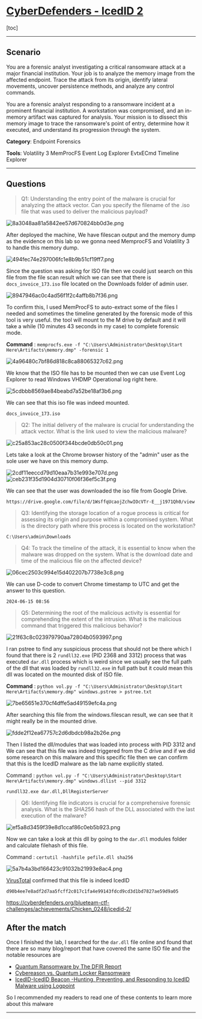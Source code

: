 # [CyberDefenders - IcedID 2](https://cyberdefenders.org/blueteam-ctf-challenges/icedid-2/)
[toc]
* * *
## Scenario
You are a forensic analyst investigating a critical ransomware attack at a major financial institution. Your job is to analyze the memory image from the affected endpoint. Trace the attack from its origin, identify lateral movements, uncover persistence methods, and analyze any control commands.

You are a forensic analyst responding to a ransomware incident at a prominent financial institution. A workstation was compromised, and an in-memory artifact was captured for analysis. Your mission is to dissect this memory image to trace the ransomware's point of entry, determine how it executed, and understand its progression through the system.

**Category**: Endpoint Forensics

**Tools**:
Volatility 3
MemProcFS
Event Log Explorer
EvtxECmd
Timeline Explorer

* * *
## Questions
>Q1: Understanding the entry point of the malware is crucial for analyzing the attack vector. Can you specify the filename of the .iso file that was used to deliver the malicious payload?

![8a3048aa81a5842ee57d670824bb0d3e.png](/_resources/8a3048aa81a5842ee57d670824bb0d3e.png)

 After deployed the machine, We have filescan output and the memory dump as the evidence on this lab so we gonna need MemprocFS and Volatility 3 to handle this memory dump.

![494fec74e297006fc1e8b9b51cf19ff7.png](/_resources/494fec74e297006fc1e8b9b51cf19ff7.png)

Since the question was asking for ISO file then we could just search on this file from the file scan result which we can see that there is `docs_invoice_173.iso` file located on the Downloads folder of admin user.

![8947946ac0c4ad56f1f2c4affb8b7f36.png](/_resources/8947946ac0c4ad56f1f2c4affb8b7f36.png)

To confirm this, I used MemProcFS to auto-extract some of the files I needed and sometimes the timeline generated by the forensic mode of this tool is very useful. the tool will mount to the M drive by default and it will take a while (10 minutes 43 seconds in my case) to complete forensic mode.

**Command** : `memprocfs.exe -f "C:\Users\Administrator\Desktop\Start Here\Artifacts\memory.dmp" -forensic 1`

![4a96480c7bf86d818c8ca88065327c62.png](/_resources/4a96480c7bf86d818c8ca88065327c62.png)

We know that the ISO file has to be mounted then we can use Event Log Explorer to read Windows VHDMP Operational log right here.

![5cdbbb8569ae84beabd7a52be18af3b6.png](/_resources/5cdbbb8569ae84beabd7a52be18af3b6.png)

We can see that this iso file was indeed mounted.

```
docs_invoice_173.iso
```

>Q2: The initial delivery of the malware is crucial for understanding the attack vector. What is the link used to view the malicious malware?

![c25a853ac28c0500f344bcde0db50c01.png](/_resources/c25a853ac28c0500f344bcde0db50c01.png)

Lets take a look at the Chrome browser history of the "admin" user as the sole user we have on this memory dump.

![2cdf11eeccd79d10eaa7b31e993e707d.png](/_resources/2cdf11eeccd79d10eaa7b31e993e707d.png)
![ceb231f35d1904d30710f06f36ef5c3f.png](/_resources/ceb231f35d1904d30710f06f36ef5c3f.png)

We can see that the user was downloaded the iso file from Google Drive.

```
https://drive.google.com/file/d/1WsffqUcaojZchwIOcVTr-E__j1971Qh0/view
```

>Q3: Identifying the storage location of a rogue process is critical for assessing its origin and purpose within a compromised system. What is the directory path where this process is located on the workstation?
```
C:\Users\admin\Downloads
```

>Q4: To track the timeline of the attack, it is essential to know when the malware was dropped on the system. What is the download date and time of the malicious file on the affected device?

![06cec2503c994e15d402207b7738e3c8.png](/_resources/06cec2503c994e15d402207b7738e3c8.png)

We can use D-code to convert Chrome timestamp to UTC and get the answer to this question.

```
2024-06-15 08:56
```

>Q5: Determining the root of the malicious activity is essential for comprehending the extent of the intrusion. What is the malicious command that triggered this malicious behavior?

![21f63c8c023979790aa72804b0593997.png](/_resources/21f63c8c023979790aa72804b0593997.png)

I ran pstree to find any suspicious process that should not be there which I found that there is 2 `rundll32.exe` (PID 2368 and 3312) process that was executed `dar.dll` process which is weird since we usually see the full path of the dll that was loaded by `rundll32.exe` in full path but it could mean this dll was located on the mounted disk of ISO file.

**Command** : `python vol.py -f "C:\Users\Administrator\Desktop\Start Here\Artifacts\memory.dmp" windows.pstree > pstree.txt`

![7be65651e370cf4dffe5ad49159efc4a.png](/_resources/7be65651e370cf4dffe5ad49159efc4a.png)

After searching this file from the windows.filescan result, we can see that it might really be in the mounted drive.

![fdde2f12ea67757c2d6dbdcb98a2b26e.png](/_resources/fdde2f12ea67757c2d6dbdcb98a2b26e.png)

Then I listed the dll/modules that was loaded into process with PID 3312 and We can see that this file was indeed triggered from the C drive and if we did some research on this malware and this specific file then we can confirm that this is the IcedID malware as the lab name explicitly stated.

Command : `python vol.py -f "C:\Users\Administrator\Desktop\Start Here\Artifacts\memory.dmp" windows.dllist --pid 3312`

```
rundll32.exe dar.dll,DllRegisterServer
```

>Q6: Identifying file indicators is crucial for a comprehensive forensic analysis. What is the SHA256 hash of the DLL associated with the last execution of the malware?

![ef5a8d3459f39e8d1ccaf86c0eb5b923.png](/_resources/ef5a8d3459f39e8d1ccaf86c0eb5b923.png)

Now we can take a look at this dll by going to the `dar.dll` modules folder and calculate filehash of this file.

Command : `certutil -hashfile pefile.dll sha256`

![5a7b4a3bd166423c91032b21993e8ac4.png](/_resources/5a7b4a3bd166423c91032b21993e8ac4.png)

[VirusTotal](https://www.virustotal.com/gui/file/d90b4ee7e8adf2d7aa5fcff2c017c1fa4e99143fdcd9cd3d1bd7827ae59d9a05) confirmed that this file is indeed IcedID 

```
d90b4ee7e8adf2d7aa5fcff2c017c1fa4e99143fdcd9cd3d1bd7827ae59d9a05
```

https://cyberdefenders.org/blueteam-ctf-challenges/achievements/Chicken_0248/icedid-2/ 

## After the match
Once I finished the lab, I searched for the `dar.dll` file online and found that there are so many blog/report that have covered the same ISO file and the notable resources are 
- [Quantum Ransomware by The DFIR Report](https://thedfirreport.com/2022/04/25/quantum-ransomware/)
- [Cybereason vs. Quantum Locker Ransomware](https://www.cybereason.com/blog/cybereason-vs.-quantum-locker-ransomware)
- [IcedID-IcedID Beacon -Hunting, Preventing, and Responding to IcedID Malware using Logpoint](https://www.logpoint.com/wp-content/uploads/2022/11/icedid.pdf)

So I recommended my readers to read one of these contents to learn more about this malware
* * *
